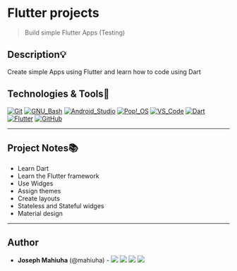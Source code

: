 # Flutter projects
> Build simple Flutter Apps (Testing)


## Description:bulb:
Create simple Apps using Flutter and learn how to code using Dart

## Technologies & Tools:wrench:

[![Git](https://img.shields.io/badge/≡-Git-F05032?logo=git&style=flat-square&labelColor=282828)](https://git-scm.com/)
[![GNU_Bash](https://img.shields.io/badge/≡-GNU_Bash-4EAA25?logo=GNU-Bash&style=flat-square&labelColor=282828)](https://www.gnu.org/software/bash/)
[![Android_Studio](https://img.shields.io/badge/≡-Android_Studio-4EAA25?logo=Android-Studio&style=flat-square&labelColor=282828)](https://developer.android.com/studio)
[![Pop!_OS](https://img.shields.io/badge/≡-Pop!_OS-48B9C7?logo=Pop_OS&style=flat-square&labelColor=282828)](https://pop.system76.com/)
[![VS_Code](https://img.shields.io/badge/≡-VS_Code-007ACC?logo=visual-studio-code&style=flat-square&logoColor=007ACC&labelColor=282828)](https://code.visualstudio.com/)
[![Dart](https://img.shields.io/badge/≡-Dart-0175C2?logo=Dart&style=flat-square&logoColor=0175C2&labelColor=282828)](https://dart.dev/)
[![Flutter](https://img.shields.io/badge/≡-Flutter-02569B?logo=Flutter&style=flat-square&logoColor=02569B&labelColor=282828)](https://flutter.dev/)
[![GitHub](https://img.shields.io/badge/≡-GitHub-181717?logo=GitHub&style=flat-square&labelColor=282828)](https://github.com/)

---

## Project Notes:books:
* Learn Dart
* Learn the Flutter framework
* Use Widges
* Assign themes
* Create layouts
* Stateless and Stateful widges
* Material design

---

## Author
* **Joseph Mahiuha** (@mahiuha) - [<img src="https://img.shields.io/badge/Portfolio-20d6fe.svg?&style=plastic"/>](https://Mahiuha.github.io/)
[<img src="https://img.shields.io/badge/Twitter-1DA1F2.svg?&style=plastic&logo=twitter&logoColor=white"/>](https://twitter.com/Joseph_Mahiuha)
[<img src="https://img.shields.io/badge/Linkedin-0A66C2.svg?&style=plastic&logo=linkedin&logoColor=white"/>](https://www.linkedin.com/in/joseph-mahiuha-498a52162)
[<img src="https://img.shields.io/badge/GitHub-181717.svg?&style=plastic&logo=github&logoColor=white"/>](https://github.com/Mahiuha)
